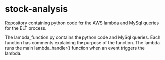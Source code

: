 # stock-analysis
Repository containing python code for the AWS lambda and MySql queries for the ELT process.

The lambda_function.py contains the python code and MySql queries.
Each function has comments explaining the purpose of the function.
The lambda runs the main lambda_handler() function when an event triggers the lambda.
